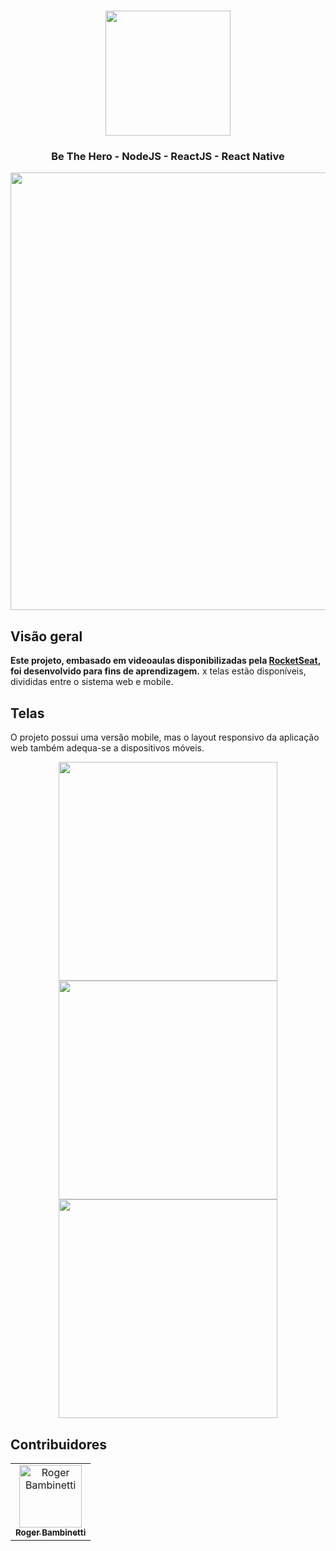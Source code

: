 
<h1 align="center">
<img
		width="200"
		src="">
</h1>
<h3 align="center">
	Be The Hero - NodeJS - ReactJS - React Native
</h3>

<p align="center">
<img
		width="700"
		src="">
</p>

## Visão geral

**Este projeto, embasado em videoaulas disponibilizadas pela [RocketSeat](https://github.com/Rocketseat), foi desenvolvido para fins de aprendizagem.** x telas estão disponíveis, divididas entre o sistema web e mobile.

## Telas

O projeto possui uma versão mobile, mas o layout responsivo da aplicação web também adequa-se a dispositivos móveis.

<p align="center">
<img
		width="350"
		src="https://github.com/RogerBambinetti/tindev-nodejs-reactjs-react-native/blob/master/preview/Screenshot3.png">
<img
		width="350"
		src="https://github.com/RogerBambinetti/tindev-nodejs-reactjs-react-native/blob/master/preview/Screenshot1.png">
<img
		width="350"
		src="https://github.com/RogerBambinetti/tindev-nodejs-reactjs-react-native/blob/master/preview/Screenshot2.png">
</p>

## Contribuidores

<table>
  <tr>
<td align="center"><a href="https://github.com/RogerBambinetti"><img src="https://avatars0.githubusercontent.com/u/50684839?s=460&v=4" width="100px;" alt="Roger Bambinetti"/><br /><sub><b>Roger Bambinetti</b></sub></a></td>
  </tr>
</table>
